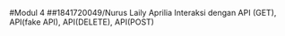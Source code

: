 #Modul 4
##1841720049/Nurus Laily Aprilia 
Interaksi dengan API (GET), API(fake API), API(DELETE), API(POST)
